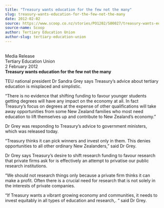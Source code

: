 ```yaml
---
title: "Treasury wants education for the few not the many"
slug: treasury-wants-education-for-the-few-not-the-many
date: 2012-02-02
source: https://www.scoop.co.nz/stories/PO1202/S00027/treasury-wants-education-for-the-few-not-the-many.htm
source-name: Scoop
author: Tertiary Education Union
author-slug: tertiary-education-union
---
```


<p><strong></strong> <br>Media Release<br>Tertiary Education
Union<br>2 February 2012 <br><strong>Treasury wants
education for the few not the many</strong></p>

<p>TEU national
president Dr Sandra Grey says Treasury’s advice about
tertiary education is misplaced and simplistic.<p>

<p>“There
is no evidence that shifting funding to favour younger
students getting degrees will have any impact on the economy
at all. In fact Treasury’s focus on degrees at the expense
of other qualifications will take away opportunities from
some New Zealand families who most need education to lift
themselves up and contribute to New Zealand’s
economy.”</p>

<p>Dr Grey was responding to Treasury’s advice to government
ministers, which was released today.</p>

<p>“Treasury
thinks it can pick winners and invest only in them. This
denies opportunities to all other ordinary New
Zealanders,” said Dr Grey.<p>

<p>Dr Grey says Treasury’s
desire to shift research funding to favour research that
private firms ask for is effectively an attempt to privatise
our public research institutions.</p>

<p>“We should not
research things only because a private firm thinks it can
make a profit. Often there is a crucial need for research
that is not solely in the interests of private
companies.</p>

<p>“If Treasury wants a vibrant growing economy
and communities, it needs to invest equitably in all types
of education and research,. “ said Dr
Grey.<br><strong></strong><br><p>

<p></p>